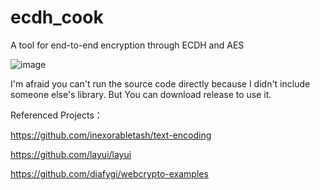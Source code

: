 # ecdh_cook
A tool for end-to-end encryption through ECDH and AES

![image](https://github.com/OrangeHan0x01/ecdh_cook/demo.png)

I'm afraid you can't run the source code directly because I didn't include someone else's library. But You can download release to use it.

Referenced Projects：

https://github.com/inexorabletash/text-encoding

https://github.com/layui/layui

https://github.com/diafygi/webcrypto-examples
